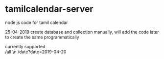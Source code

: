 # tamilcalendar-server
node js code for tamil calendar 

25-04-2019 
   create database and collection manually, will add the code later to create the same programmatically
   
currently supported  
   /all  \n 
   /date?date=2019-04-20
   
 
   

